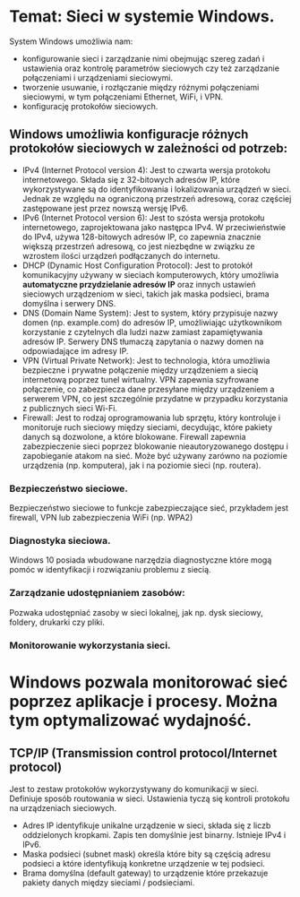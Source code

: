 # Temat: Sieci w systemie Windows.
System Windows umożliwia nam:
- konfigurowanie sieci i zarządzanie nimi obejmując szereg zadań i ustawienia oraz kontrolę parametrów sieciowych czy też zarządzanie połączeniami i urządzeniami sieciowymi.
- tworzenie usuwanie, i rozłączanie między różnymi połączeniami sieciowymi, w tym połączeniami Ethernet, WiFi, i VPN.
- konfigurację protokołów sieciowych.
## Windows umożliwia konfiguracje różnych protokołów sieciowych w zależności od potrzeb:
- IPv4 (Internet Protocol version 4): Jest to czwarta wersja protokołu internetowego. Składa się z 32-bitowych adresów IP, które wykorzystywane są do identyfikowania i lokalizowania urządzeń w sieci. Jednak ze względu na ograniczoną przestrzeń adresową, coraz częściej zastępowane jest przez nowszą wersję IPv6.
- IPv6 (Internet Protocol version 6): Jest to szósta wersja protokołu internetowego, zaprojektowana jako następca IPv4. W przeciwieństwie do IPv4, używa 128-bitowych adresów IP, co zapewnia znacznie większą przestrzeń adresową, co jest niezbędne w związku ze wzrostem ilości urządzeń podłączanych do internetu.
- DHCP (Dynamic Host Configuration Protocol): Jest to protokół komunikacyjny używany w sieciach komputerowych, który umożliwia **automatyczne przydzielanie adresów IP** oraz innych ustawień sieciowych urządzeniom w sieci, takich jak maska podsieci, brama domyślna i serwery DNS.
- DNS (Domain Name System): Jest to system, który przypisuje nazwy domen (np. example.com) do adresów IP, umożliwiając użytkownikom korzystanie z czytelnych dla ludzi nazw zamiast zapamiętywania adresów IP. Serwery DNS tłumaczą zapytania o nazwy domen na odpowiadające im adresy IP.
- VPN (Virtual Private Network): Jest to technologia, która umożliwia bezpieczne i prywatne połączenie między urządzeniem a siecią internetową poprzez tunel wirtualny. VPN zapewnia szyfrowane połączenie, co zabezpiecza dane przesyłane między urządzeniem a serwerem VPN, co jest szczególnie przydatne w przypadku korzystania z publicznych sieci Wi-Fi.
- Firewall: Jest to rodzaj oprogramowania lub sprzętu, który kontroluje i monitoruje ruch sieciowy między sieciami, decydując, które pakiety danych są dozwolone, a które blokowane. Firewall zapewnia zabezpieczenie sieci poprzez blokowanie nieautoryzowanego dostępu i zapobieganie atakom na sieć. Może być używany zarówno na poziomie urządzenia (np. komputera), jak i na poziomie sieci (np. routera).
### Bezpieczeństwo sieciowe.
Bezpieczeństwo sieciowe to funkcje zabezpieczające sieć, przykładem jest firewall, VPN lub zabezpieczenia WiFi (np. WPA2)
### Diagnostyka sieciowa.
Windows 10 posiada wbudowane narzędzia diagnostyczne które mogą pomóc w identyfikacji i rozwiązaniu problemu z siecią.
### Zarządzanie udostępnianiem zasobów:
Pozwaka udostępniać zasoby w sieci lokalnej, jak np. dysk sieciowy, foldery, drukarki czy pliki.
### Monitorowanie wykorzystania sieci.
Windows pozwala monitorować sieć poprzez aplikacje i procesy. Można tym optymalizować wydajność.
============================================
## TCP/IP (Transmission control protocol/Internet protocol) 
Jest to zestaw protokołów wykorzystywany do komunikacji w sieci. Definiuje sposób routowania w sieci. Ustawienia tyczą się kontroli protokołu na urządzeniach sieciowych.
- Adres IP identyfikuje unikalne urządzenie w sieci, składa się z liczb oddzielonych kropkami. Zapis ten domyślnie jest binarny. Istnieje IPv4 i IPv6.
- Maska podsieci (subnet mask) określa które bity są częścią adresu podsieci a które identyfikują konkretne urządzenie w tej podsieci.
- Brama domyślna (default gateway) to urządzenie które przekazuje pakiety danych między sieciami / podsieciami.
